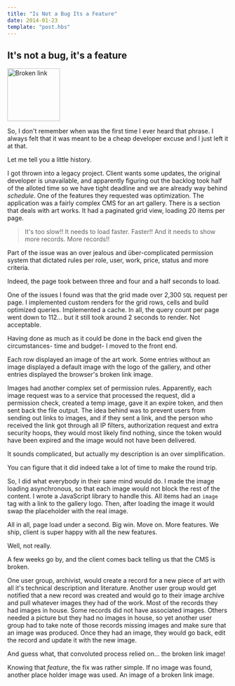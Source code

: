 ```yaml
---
title: "Is Not a Bug Its a Feature"
date: 2014-01-23
template: "post.hbs"
---
```


## It's not a bug, it's a feature

<img src="http://2.bp.blogspot.com/_Ze5Xm5fW-4o/TUnUBt6ADUI/AAAAAAAABJA/2WGSLTNK1K4/s1600/broken-link-image-gif.jpg" alt="Broken link" height="120px" width="120px">

So, I don't remember when was the first time I ever heard that phrase. I always felt that it was meant to be a cheap developer excuse and I just left it at that.

Let me tell you a little history. 

I got thrown into a legacy project. Client wants some updates, the original developer is unavailable, and apparently figuring out the backlog took half of the alloted time so we have tight deadline and we are already way behind _schedule_. 
One of the features they requested was optimization.
The application was a fairly complex CMS for an art gallery. There is a section that deals with art works. It had a paginated grid view, loading 20 items per page.

> It's too slow!! It needs to load faster. Faster!! And it needs to show more records. More records!!

Part of the issue was an over jealous and über-complicated permission system that dictated rules per role, user, work, price, status and more criteria.

Indeed, the page took between three and four and a half seconds to load. 

One of the issues I found was that the grid made over 2,300 `SQL` request per page. I implemented custom renders for the grid rows, cells and build optimized queries. Implemented a cache. In all, the query count per page went down to 112... but it still took around 2 seconds to render. Not acceptable.

Having done as much as it could be done in the back end given the circumstances- time and budget- I moved to the front end.

Each row displayed an image of the art work. Some entries without an image displayed a default image with the logo of the gallery, and other entries displayed the browser's broken link image.

Images had another complex set of permission rules. Apparently, each image request was to a service that processed the request, did a permission check, created a temp image, gave it an expire token, and then sent back the file output. The idea behind was to prevent users from sending out links to images, and if they sent a link, and the person who received the link got through all IP filters, authorization request and extra security hoops, they would most likely find nothing, since the token would have been expired and the image would not have been delivered.

It sounds complicated, but actually my description is an over simplification. 

You can figure that it did indeed take a lot of time to make the round trip.

So, I did what everybody in their sane mind would do. I made the image loading asynchronous, so that each image would not block the rest of the content.
I wrote a JavaScript library to handle this. All items had an `image` tag with a link to the gallery logo. Then, after loading the image it would swap the placeholder with the real image. 

All in all, page load under a second. Big win. Move on. More features. We ship, client is super happy with all the new features.

Well, not really. 

A few weeks go by, and the client comes back telling us that the CMS is broken.

One user group, archivist, would create a record for a new piece of art with all it's technical description and literature. Another user group would get notified that a new record was created and would go to their image archive and pull whatever images they had of the work. Most of the records they had images in house. Some records did not have associated images. Others needed a picture but they had no images in house, so yet another user group had to take note of those records missing images and make sure that an image was produced. Once they had an image, they would go back, edit the record and update it with the new image.

And guess what, that convoluted process relied on... the broken link image!

Knowing that _feature_, the fix was rather simple. If no image was found, another place holder image was used. An image of a broken link image.





